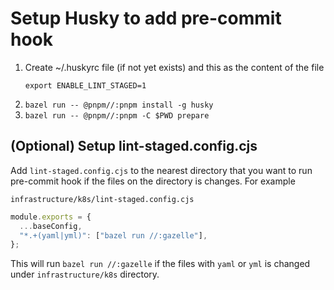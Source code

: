 # Setup Husky to add pre-commit hook
1. Create ~/.huskyrc file (if not yet exists) and this as the content of the file
   ```
   export ENABLE_LINT_STAGED=1
   ```
1. `bazel run -- @pnpm//:pnpm install -g husky`
1. `bazel run -- @pnpm//:pnpm -C $PWD prepare`

## (Optional) Setup lint-staged.config.cjs
Add `lint-staged.config.cjs` to the nearest directory that you want to run pre-commit hook if the files on the directory is changes. For example

`infrastructure/k8s/lint-staged.config.cjs`
```javascript
module.exports = {
  ...baseConfig,
  "*.+(yaml|yml)": ["bazel run //:gazelle"],
};
```

This will run `bazel run //:gazelle` if the files with `yaml` or `yml` is changed under `infrastructure/k8s` directory.
